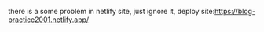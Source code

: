 there is a some problem in netlify site, just ignore it,
deploy site:https://blog-practice2001.netlify.app/
